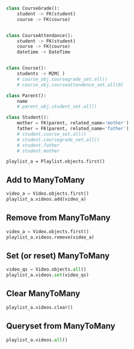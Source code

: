 ```python


class CourseGrade():
    student -> FK(student)
    course -> FK(course)


class CourseAttendance():
    student -> FK(student)
    course -> FK(course)
    datetime -> DateTime


class Course():
    students -> M2M( )
    # course_obj.coursegrade_set.all()
    # course_obj.courseattendence_set.all(0)

class Parent():
    name
    # parent_obj.student_set.all()

class Student():
    mother = FK(parent, related_name='mother')
    father = FK(parent, related_name='father')
    # student.course_set.all()
    # student.coursegrade_set.all()
    # student.father
    # student.mother
```
















```
playlist_a = Playlist.objects.first()

```
## Add to ManyToMany
```python
video_a = Video.objects.first()
playlist_a.videos.add(video_a)
```

## Remove from ManyToMany
```python
video_a = Video.objects.first()
playlist_a.videos.remove(video_a)
```


## Set (or reset) ManyToMany
```python
video_qs = Video.objects.all()
playlist_a.videos.set(video_qs)
```


## Clear ManyToMany
```python
playlist_a.videos.clear()
```

## Queryset from ManyToMany
```python
playlist_a.videos.all()
```